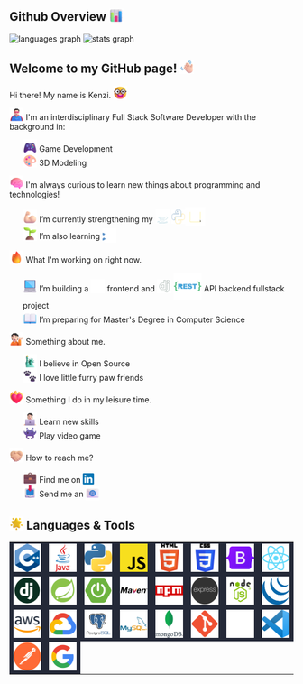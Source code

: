 ## Github Overview <img src="assets\emojis\Bar Chart.png" alt="Bar Chart" width="25" height="25" style="vertical-align: -3px;"/>
<img src="https://github-readme-stats.vercel.app/api/top-langs?username=kenzilai&theme=react&hide_border=true&hide_title=true&card_width=300&layout=donut&langs_count=6" height="280" alt="languages graph" />

<img src="https://github-readme-stats.vercel.app/api?&username=kenzilai&theme=react&hide_border=true&hide_title=true&card_width=300&show_icons=true&include_all_commits=true&rank_icon=github" height="200" alt="stats graph" />

## Welcome to my GitHub page! <img src="assets\emojis\Waving Hand Light Skin Tone.png" alt="Waving Hand Light Skin Tone" width="25" height="25" style="vertical-align: -2px;"/>

Hi there! My name is Kenzi. <img src="assets\emojis\Nerd Face.png" alt="Nerd Face" width="25" height="25" style="vertical-align: -3px;"/>

<img src="assets\emojis\Man Superhero Light Skin Tone.png" alt="Superhero Light Skin Tone" width="25" height="25" style="vertical-align: -3px;"/> I'm an interdisciplinary Full Stack Software Developer with the background in:
<ul style="list-style-type: none;">
    <li>
        <img src="assets\emojis\Video Game.png" alt="Video Game" width="25" height="25" style="vertical-align: -3px;"/>
        Game Development
    </li>
    <li>
        <img src="assets\emojis\Artist Palette.png" alt="Artist Palette" width="25" height="25" style="vertical-align: -3px;"/>
        3D Modeling
    </li>
</ul>
<img src="assets\emojis\Brain.png" alt="Brain" width="25" height="25" style="vertical-align: -3px;"/> I'm always curious to learn new things about programming and technologies!
<ul style="list-style-type: none;">
    <li>
        <img src="assets\emojis\Flexed Biceps Light Skin Tone.png" alt="Flexed Biceps Light Skin Tone" width="25" height="25" style="vertical-align: -3px;"/>
        I’m currently strengthening my
        <img src="assets\emojis\Animated Java.svg" alt="Animated Java" width="25" height="25" style="vertical-align: -2px;"/>
        <img src="assets\emojis\Animated Python.svg" alt="Animated Python" width="25" height="25" style="vertical-align: -3px;"/><img src="assets\emojis\Animated JavaScript.svg" alt="Animated JavaScript" width="35" height="35" style="vertical-align: -8px;"/>
    </li>
    <li>
        <img src="assets\emojis\Seedling.png" alt="Seedling" width="25" height="25" style="vertical-align: -3px;"/>
        I’m also learning
        <img src="assets\emojis\Animated C++.svg" alt="Animated C++" width="25" height="25" style="vertical-align: -6px;"/>
    </li>
</ul>
<img src="assets\emojis\Fire.png" alt="Fire" width="25" height="25" style="vertical-align: -3px;"/> What I'm working on right now.
<ul style="list-style-type: none;">
    <li>
        <img src="assets\emojis\Laptop.png" alt="Laptop" width="25" height="25" style="vertical-align: -3px;"/>
        I’m building a
        <img src="assets\emojis\Animated React.svg" alt="Animated React" width="25" height="25" style="vertical-align: -3px;"/>
        frontend and
        <img src="assets\emojis\Animated Django.svg" alt="Animated Django" width="25" height="25" style="vertical-align: -3px;"/>
        <img src="assets\emojis\Animated Rest.svg" alt="Animated Rest" width="50" height="50" style="vertical-align: -16px;"/>
        API backend fullstack project
    </li>
    <li>
        <img src="assets\emojis\Open Book.png" alt="Open Book" width="25" height="25" style="vertical-align: -3px;"/>
        I’m preparing for Master's Degree in Computer Science
    </li>
</ul>
<img src="assets\emojis\Person Tipping Hand Light Skin Tone.png" alt="Person Tipping Hand Light Skin Tone" width="25" height="25" style="vertical-align: -3px;"/> Something about me.
<ul style="list-style-type: none;">
    <li>
        <img src="assets\emojis\Statue of Liberty.png" alt="Statue of Liberty" width="25" height="25" style="vertical-align: -3px;"/>
        I believe in Open Source
    </li>
    <li>
        <img src="assets\emojis\Paw Prints.png" alt="Paw Prints" width="25" height="25" style="vertical-align: -3px;"/>
        I love little furry paw friends
    </li>
</ul>
<img src="assets\emojis\Heart on Fire.png" alt="Heart on Fire" width="25" height="25" style="vertical-align: -3px;"/> Something I do in my leisure time.
<ul style="list-style-type: none;">
    <li>
        <img src="assets\emojis\Technologist Light Skin Tone.png" alt="Technologist Light Skin Tone" width="25" height="25" style="vertical-align: -3px;"/>
        Learn new skills
    </li>
    <li>
        <img src="assets\emojis\Alien Monster.png" alt="Alien Monster" width="25" height="25" style="vertical-align: -3px;"/>
        Play video game
    </li>
</ul>
<img src="assets\emojis\Folded Hands Light Skin Tone.png" alt="Folded Hands Light Skin Tone" width="25" height="25" style="vertical-align: -3px;"/> How to reach me?
<ul style="list-style-type: none;">
    <li>
        <img src="assets\emojis\Briefcase.png" alt="Briefcase" width="25" height="25" style="vertical-align: -3px;"/>
        Find me on
        <a href="https://www.linkedin.com/in/kenzi-lai"><img src="assets\emojis\Linkedin.png" alt="Linkedin" width="20" height="20" style="vertical-align: -3px;"/></a>
    </li>
    <li>
        <img src="assets\emojis\Inbox Tray.png" alt="Inbox Tray" width="25" height="25" style="vertical-align: -3px;"/>
        Send me an
        <img src="assets\emojis\E-Mail.png" alt="E-Mail" width="25" height="25" style="vertical-align: -6px;"/>
    </li>
</ul>

## <img src="assets\emojis\Glowing Star.png" alt="Glowing Star" width="25" height="25" style="vertical-align:-2px;"/> Languages & Tools
<table>
    <tr style="background-color: #242938">
        <td>
            <a href="https://en.wikipedia.org/wiki/C%2B%2B"><img src="assets\techs\C++.png" alt="C++" width="50" height="50" /></a>
        </td>
        <td>
            <a href="https://en.wikipedia.org/wiki/Java_(programming_language)"><img src="assets\techs\Java.png" alt="Java" width="50" height="50" />
        </td>
        <td>
            <a href="https://www.python.org/"><img src="assets\techs\Python.png" alt="Python" width="50" height="50" /></a>
        </td>
        <td>
            <a href="https://en.wikipedia.org/wiki/JavaScript"><img src="assets\techs\JavaScript.png" alt="JavaScript" width="50" height="50" /></a>
        </td>
        <td>
            <a href="https://en.wikipedia.org/wiki/HTML5"><img src="assets\techs\HTML5.png" alt="HTML5" width="50" height="50" /></a>
        </td>
        <td>
            <a href="https://en.wikipedia.org/wiki/CSS"><img src="assets\techs\CSS3.png" alt="CSS3" width="50" height="50" /></a>
        </td>
        <td>
            <a href="https://getbootstrap.com"><img src="assets\techs\Bootstrap.png" alt="Bootstrap" width="50" height="50" /></a>
        </td>
        <td>
            <a href="https://reactjs.org"><img src="assets\techs\React.png" alt="React" width="50" height="50" /></a>
        </td>
    </tr>
    <tr style="background-color: #242938">
        <td>
            <a href="https://www.djangoproject.com"><img src="assets\techs\Django.png" alt="Django" width="50" height="50" /></a>
        </td>
        <td>
            <a href="https://spring.io"><img src="assets\techs\Spring.png" alt="Spring" width="50" height="50" /></a>
        </td>
        <td>
            <a href="https://spring.io"><img src="assets\techs\Spring Boot.png" alt="Spring Boot" width="50" height="50" /></a>
        </td>
        <td>
            <a href="https://maven.apache.org"><img src="assets\techs\Maven.png" alt="Maven" width="50" height="50" /></a>
        </td>
        <td>
            <a href="https://www.npmjs.com"><img src="assets\techs\npm.png" alt="npm" width="50" height="50" /></a>
        </td>
        <td>
            <a href="https://expressjs.com"><img src="assets\techs\ExpressJS.png" alt="ExpressJS" width="50" height="50" /></a>
        </td>
        <td>
            <a href="https://nodejs.org"><img src="assets\techs\NodeJS.png" alt="NodeJS" width="50" height="50" /></a>
        </td>
        <td>
            <a href="https://jquery.com"><img src="assets\techs\jQuery.png" alt="jQuery" width="50" height="50" /></a>
        </td>
    </tr>
    <tr style="background-color: #242938">
        <td>
            <a href="https://en.wikipedia.org/wiki/Amazon_Web_Services"><img src="assets\techs\AWS.png" alt="AWS" width="50" height="50" /></a>
        </td>
        <td>
            <a href="https://en.wikipedia.org/wiki/Google_Cloud_Platform"><img src="assets\techs\GCP.png" alt="GCP" width="50" height="50" /></a>
        </td>
        <td>
            <a href="https://www.postgresql.org"><img src="assets\techs\PostgreSQL.png" alt="PostgreSQL" width="50" height="50" /></a>
        </td>
        <td>
            <a href="https://www.mysql.com"><img src="assets\techs\MySQL.png" alt="MySQL" width="50" height="50" /></a>
        </td>
        <td>
            <a href="https://www.mongodb.com"><img src="assets\techs\mongoDB.png" alt="mongoDB" width="50" height="50" /></a>
        </td>
        <td>
            <a href="https://git-scm.com"><img src="assets\techs\Git.png" alt="Git" width="50" height="50" /></a>
        </td>
        <td>
            <a href="https://github.com"><img src="assets\techs\Github.png" alt="Github" width="50" height="50" /></a>
        </td>
        <td>
            <a href="https://code.visualstudio.com"><img src="assets\techs\Visual Studio Code.png" alt="Visual Studio Code" width="50" height="50" /></a>
        </td>
    </tr>
    <tr style="background-color: #242938">
        <td>
            <a href="https://www.postman.com"><img src="assets\techs\Postman.png" alt="Postman" width="50" height="50" /></a>
        </td>
        <td>
            <a href="https://en.wiktionary.org/wiki/Google-fu#:~:text=Google%2Dfu%20(uncountable),useful%20information%20on%20the%20Internet."><img src="assets\techs\Google-fu.png" alt="Google-fu" width="50" height="50" /></a>
        </td>
    </tr>
</table>